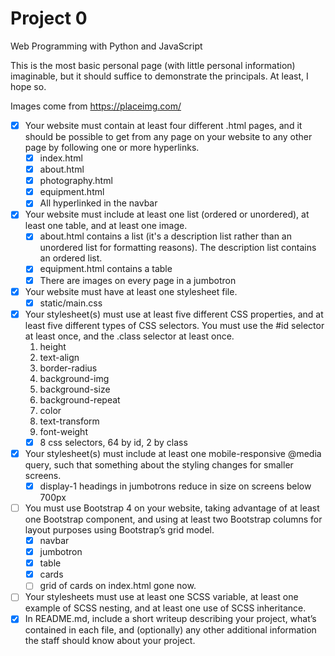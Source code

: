 # Project 0

Web Programming with Python and JavaScript

This is the most basic personal page (with little personal information) imaginable, but it should suffice to demonstrate the principals. At least, I hope so.

Images come from https://placeimg.com/

- [x] Your website must contain at least four different .html pages, and it should be possible to get from any page on your website to any other page by following one or more hyperlinks.
    - [x] index.html
    - [x] about.html
    - [x] photography.html
    - [x] equipment.html
    - [x] All hyperlinked in the navbar
- [x] Your website must include at least one list (ordered or unordered), at least one table, and at least one image.
    - [x] about.html contains a list (it's a description list rather than an unordered list for formatting reasons). The description list contains an ordered list.
    - [x] equipment.html contains a table
    - [x] There are images on every page in a jumbotron
- [x] Your website must have at least one stylesheet file.
    - [x] static/main.css
- [x] Your stylesheet(s) must use at least five different CSS properties, and at least five different types of CSS selectors. You must use the #id selector at least once, and the .class selector at least once.
    1. height
    2. text-align
    3. border-radius
    4. background-img
    5. background-size
    6. background-repeat
    7. color
    8. text-transform
    9. font-weight
    - [x] 8 css selectors, 64 by id, 2 by class
- [x] Your stylesheet(s) must include at least one mobile-responsive @media query, such that something about the styling changes for smaller screens.
    - [x] display-1 headings in jumbotrons reduce in size on screens below 700px
- [ ] You must use Bootstrap 4 on your website, taking advantage of at least one Bootstrap component, and using at least two Bootstrap columns for layout purposes using Bootstrap’s grid model.
    - [x] navbar
    - [x] jumbotron
    - [x] table
    - [x] cards
    - [ ] grid of cards on index.html gone now.
- [ ] Your stylesheets must use at least one SCSS variable, at least one example of SCSS nesting, and at least one use of SCSS inheritance.
- [x] In README.md, include a short writeup describing your project, what’s contained in each file, and (optionally) any other additional information the staff should know about your project.